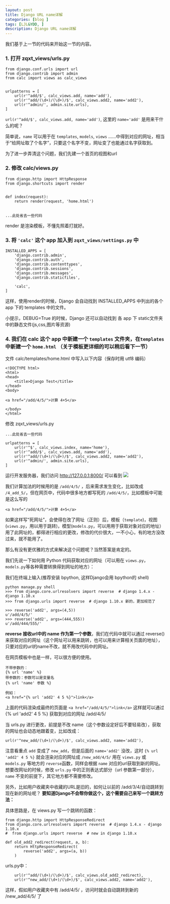 ```yaml
---
layout: post
title: Django URL name详解
categories: [blog ]
tags: [LJL&YDD, ]
description: Django URL name详解
---
```


我们基于上一节的代码来开始这一节的内容。

### 1. 打开 zqxt_views/urls.py

```
from django.conf.urls import url
from django.contrib import admin
from calc import views as calc_views
 
 
urlpatterns = [
    url(r'^add/$', calc_views.add, name='add'),
    url(r'^add/(\d+)/(\d+)/$', calc_views.add2, name='add2'),
    url(r'^admin/', admin.site.urls),
]
```

`url(r'^add/$', calc_views.add, name='add')`, 这里的 `name='add'` 是用来干什么的呢？

简单说，`name` 可以用于在 `templates`, `models`, `views` ……中得到对应的网址，相当于“给网址取了个名字”，只要这个名字不变，网址变了也能通过名字获取到。


为了进一步弄清这个问题，我们先建一个首页的视图和url

### 2. 修改 calc/views.py

```
from django.http import HttpResponse
from django.shortcuts import render
 
 
def index(request):
    return render(request, 'home.html')
 
 
...此处省去一些代码
```
render 是渲染模板，不懂先照着打就好。

### 3. 将 `'calc'` 这个 app 加入到 `zqxt_views/settings.py` 中
```
INSTALLED_APPS = [
    'django.contrib.admin',
    'django.contrib.auth',
    'django.contrib.contenttypes',
    'django.contrib.sessions',
    'django.contrib.messages',
    'django.contrib.staticfiles',

    'calc',
]
```
这样，使用render的时候，Django 会自动找到 INSTALLED_APPS 中列出的各个 app 下的 templates 中的文件。

小提示，DEBUG=True 的时候，Django 还可以自动找到 各 app 下 static文件夹中的静态文件(js,css,图片等资源)

### 4. 我们在 calc 这个 app 中新建一个 `templates` 文件夹，在`templates`中新建一个 `home.html` （关于模板更详细的可以稍后看下一节）

文件 calc/templates/home.html 中写入以下内容（保存时用 utf8 编码）
```
<!DOCTYPE html>
<html>
<head>
    <title>Django Test</title>
</head>
<body>

<a href="/add/4/5/">计算 4+5</a>

</body>
</html>
```

修改 zqxt_views/urls.py
```
...此处省去一些代码

urlpatterns = [
    url(r'^$', calc_views.index, name='home'),
    url(r'^add/$', calc_views.add, name='add'),
    url(r'^add/(\d+)/(\d+)/$', calc_views.add2, name='add2'),
    url(r'^admin/', admin.site.urls),
]
```
运行开发服务器，我们访问 <http://127.0.0.1:8000/> 可以看到
![](ftp://chinaguohang.cn/img/013.png)

我们计算加法的时候用的是 `/add/4/5/` ，后来需求发生变化，比如改成 `/4_add_5/`，但在网页中，代码中很多地方都写死的 `/add/4/5/`，比如模板中可能是这么写的 

`<a href="/add/4/5/">计算 4+5</a>`

如果这样写“死网址”，会使得在改了网址（正则）后，模板（`template`)，视图(`views.py`，用以用于跳转)，模型(`models.py`，可以用用于获取对象对应的地址）用了此网址的，都得进行相应的更改，修改的代价很大，一不小心，有的地方没改过来，就不能用了。

那么有没有更优雅的方式来解决这个问题呢？当然答案是肯定的。

我们先说一下如何用 Python 代码获取对应的网址（可以用在 `views.py`，`models.py`等各种需要转换得到网址的地方）：

我们在终端上输入(推荐安装 bpython, 这样Django会用 bpython的 shell)

```
python manage.py shell
>>> from django.core.urlresolvers import reverse  # django 1.4.x - django 1.10.x
>>> from django.urls import reverse  # django 1.10.x 新的，更加规范了
 
>>> reverse('add2', args=(4,5))
u'/add/4/5/'
>>> reverse('add2', args=(444,555))
u'/add/444/555/'
```
**reverse 接收url中的 name 作为第一个参数**，我们在代码中就可以通过 reverse() 来获取对应的网址（这个网址可以用来跳转，也可以用来计算相关页面的地址），只要对应的url的name不改，就不用改代码中的网址。

在网页模板中也是一样，可以很方便的使用。

```
不带参数的：
{% url 'name' %}
带参数的：参数可以是变量名
{% url 'name' 参数 %}
 
例如：
<a href="{% url 'add2' 4 5 %}">link</a>
```
上面的代码渲染成最终的页面是
`<a href="/add/4/5/">link</a>`
这样就可以通过 {% url 'add2' 4 5 %} 获取到对应的网址 /add/4/5/

当 urls.py 进行更改，前提是不改 name（这个参数设定好后不要轻易改），获取的网址也会动态地跟着变，比如改成：
```
url(r'^new_add/(\d+)/(\d+)/$', calc_views.add2, name='add2'),
```
注意看重点 `add` 变成了 `new_add`，但是后面的 `name='add2'` 没改，这时 `{% url 'add2' 4 5 %}` 就会渲染对应的网址成 `/new_add/4/5/`
用在 `views.py` 或 `models.py` 等地方的 `reverse`函数，同样会根据 `name` 对应的url获取到新的网址。
想要改网址的时候，修改 `urls.py` 中的正则表达式部分（url 参数第一部分），`name` 不变的前提下，其它地方都不需要修改。

另外，比如用户收藏夹中收藏的URL是旧的，如何让以前的 /add/3/4/自动跳转到现在新的网址呢？
**要知道Django不会帮你做这个，这个需要自己来写一个跳转方法：**

具体思路是，在 views.py 写一个跳转的函数：
```
from django.http import HttpResponseRedirect
from django.core.urlresolvers import reverse  # django 1.4.x - django 1.10.x
#  from django.urls import reverse  # new in django 1.10.x
 
def old_add2_redirect(request, a, b):
    return HttpResponseRedirect(
        reverse('add2', args=(a, b))
    )
```

urls.py中：
```
	url(r'^add/(\d+)/(\d+)/$', calc_views.old_add2_redirect),
	url(r'^new_add/(\d+)/(\d+)/$', calc_views.add2, name='add2'),
```
这样，假如用户收藏夹中有 /add/4/5/ ，访问时就会自动跳转到新的 /new_add/4/5/ 了